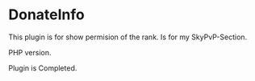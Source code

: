# DonateInfo
This plugin is for show permision of the rank. Is for my SkyPvP-Section.

PHP version.

Plugin is Completed.
